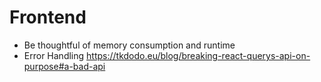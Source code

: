 # Frontend

- Be thoughtful of memory consumption and runtime
- Error Handling https://tkdodo.eu/blog/breaking-react-querys-api-on-purpose#a-bad-api
